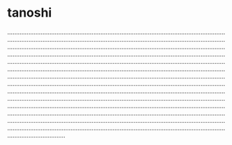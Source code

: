 # tanoshi

.........................................................................................................................................................................................................................................................................................................................................................................................................................................................................................................................................................................................................................................................................................................................................................................................................................................................................................................................................................................................................................................................................................................................................................................................................................................................................................................................................................................................................................................................................................................................................................................................................................................................................................................................................................................................................................................